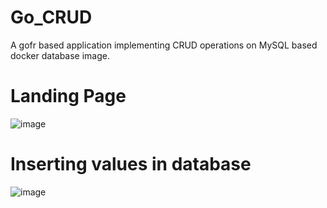 # Go_CRUD

A gofr based application implementing CRUD operations on MySQL based docker database image.

# Landing Page
![image](https://github.com/RinzlerN26/Go_CRUD/assets/74294802/2cd7b1e9-dd21-4a36-a634-b0f7030670c0)


# Inserting values in database
![image](https://github.com/RinzlerN26/Go_CRUD/assets/74294802/2e15faa1-3d6b-4b45-92dd-99d776c55913)
